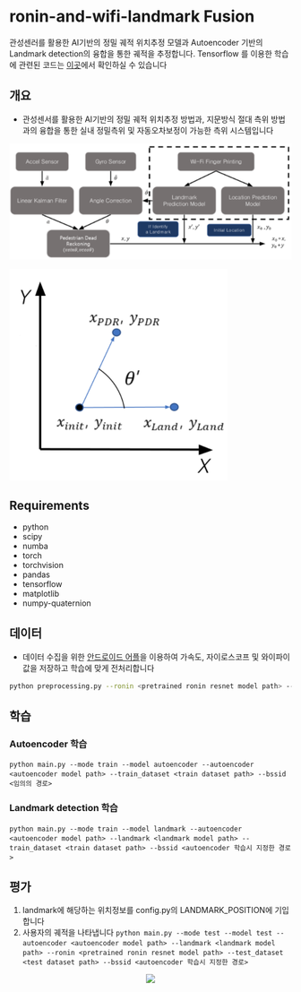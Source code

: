 # ronin-and-wifi-landmark Fusion

관성센러를 활용한 AI기반의 정밀 궤적 위치추정 모델과 Autoencoder 기반의 Landmark detection의 융합을 통한 궤적을 추정합니다. Tensorflow 를 이용한 학습에 관련된 코드는 [이곳](https://github.com/chanyeong97/Real-time-INS-python)에서 확인하실 수 있습니다


## 개요

- 관성센서를 활용한 AI기반의 정밀 궤적 위치추정 방법과, 지문방식 절대 측위 방법과의 융합을 통한 실내 정밀측위 및 자동오차보정이 가능한 측위 시스템입니다

<p align="left"><img src="images/fusion.png" /></p>
<p align="left"><img src="images/Axis_Correction.png" /></p>

## Requirements

- python
- scipy
- numba
- torch
- torchvision
- pandas
- tensorflow
- matplotlib
- numpy-quaternion

## 데이터

- 데이터 수집을 위한 [안드로이드 어플](https://drive.google.com/file/d/1_q-J31AV47K7j9ukMWygSgViQL8_IFTk/view?usp=sharing)을 이용하여 가속도, 자이로스코프 및 와이파이 값을 저장하고 학습에 맞게 전처리합니다
```bash
python preprocessing.py --ronin <pretrained ronin resnet model path> --dataset <dataset path>
```


## 학습

### Autoencoder 학습
```python main.py --mode train --model autoencoder --autoencoder <autoencoder model path> --train_dataset <train dataset path> --bssid <임의의 경로>```

### Landmark detection 학습
```python main.py --mode train --model landmark --autoencoder <autoencoder model path> --landmark <landmark model path> --train_dataset <train dataset path> --bssid <autoencoder 학습시 지정한 경로>```

## 평가

1. landmark에 해당하는 위치정보를 config.py의 LANDMARK_POSITION에 기입합니다
2. 사용자의 궤적을 나타냅니다
```python main.py --mode test --model test --autoencoder <autoencoder model path> --landmark <landmark model path> --ronin <pretrained ronin resnet model path> --test_dataset <test dataset path> --bssid <autoencoder 학습시 지정한 경로>```

<p align="center"><img src="images/ronin_wifi_fusion_trajectory.png" /></p>
